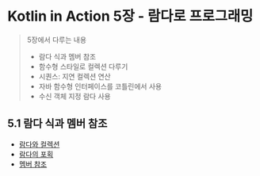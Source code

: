 # Kotlin in Action 5장 - 람다로 프로그래밍

> 5장에서 다루는 내용
> - 람다 식과 멤버 참조
> - 함수형 스타일로 컬렉션 다루기
> - 시퀀스: 지연 컬렉션 연산
> - 자바 함수형 인터페이스를 코틀린에서 사용
> - 수신 객체 지정 람다 사용

## 5.1 람다 식과 멤버 참조

- [람다와 컬렉션](./collection/Readme.md)
- [람다의 포획](./capture/Readme.md)
- [멤버 참조](./reference/Readme.md)